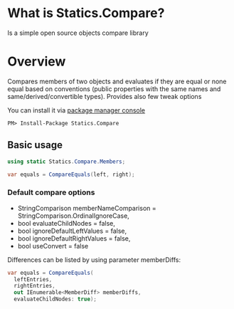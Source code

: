 # What is Statics.Compare?

Is a simple open source objects compare library

# Overview
Compares members of two objects and evaluates if they are equal or none equal based on conventions (public properties with the same names and same/derived/convertible types). Provides also few tweak options 

You can install it via [package manager console](https://docs.microsoft.com/en-us/nuget/consume-packages/install-use-packages-powershell)
```
PM> Install-Package Statics.Compare
```

## Basic usage
```csharp
using static Statics.Compare.Members;

var equals = CompareEquals(left, right);
```

### Default compare options
- StringComparison memberNameComparison = StringComparison.OrdinalIgnoreCase, 
- bool evaluateChildNodes = false, 
- bool ignoreDefaultLeftValues = false, 
- bool ignoreDefaultRightValues = false, 
- bool useConvert = false

Differences can be listed by using parameter memberDiffs:
```csharp
var equals = CompareEquals(
  leftEntries, 
  rightEntries, 
  out IEnumerable<MemberDiff> memberDiffs, 
  evaluateChildNodes: true);
```
